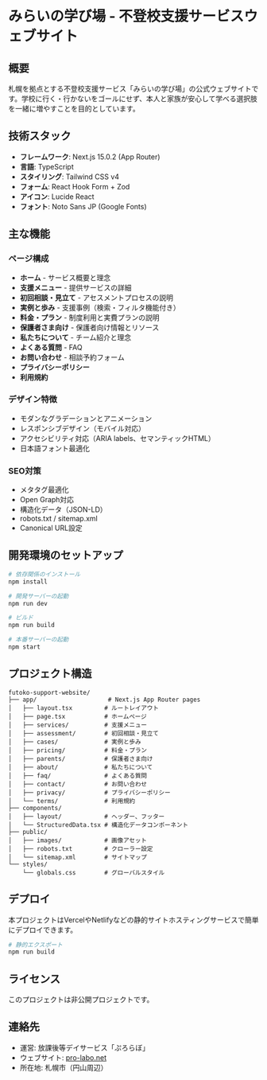 # みらいの学び場 - 不登校支援サービスウェブサイト

## 概要

札幌を拠点とする不登校支援サービス「みらいの学び場」の公式ウェブサイトです。学校に行く・行かないをゴールにせず、本人と家族が安心して学べる選択肢を一緒に増やすことを目的としています。

## 技術スタック

- **フレームワーク**: Next.js 15.0.2 (App Router)
- **言語**: TypeScript
- **スタイリング**: Tailwind CSS v4
- **フォーム**: React Hook Form + Zod
- **アイコン**: Lucide React
- **フォント**: Noto Sans JP (Google Fonts)

## 主な機能

### ページ構成
- **ホーム** - サービス概要と理念
- **支援メニュー** - 提供サービスの詳細
- **初回相談・見立て** - アセスメントプロセスの説明
- **実例と歩み** - 支援事例（検索・フィルタ機能付き）
- **料金・プラン** - 制度利用と実費プランの説明
- **保護者さま向け** - 保護者向け情報とリソース
- **私たちについて** - チーム紹介と理念
- **よくある質問** - FAQ
- **お問い合わせ** - 相談予約フォーム
- **プライバシーポリシー**
- **利用規約**

### デザイン特徴
- モダンなグラデーションとアニメーション
- レスポンシブデザイン（モバイル対応）
- アクセシビリティ対応（ARIA labels、セマンティックHTML）
- 日本語フォント最適化

### SEO対策
- メタタグ最適化
- Open Graph対応
- 構造化データ（JSON-LD）
- robots.txt / sitemap.xml
- Canonical URL設定

## 開発環境のセットアップ

```bash
# 依存関係のインストール
npm install

# 開発サーバーの起動
npm run dev

# ビルド
npm run build

# 本番サーバーの起動
npm start
```

## プロジェクト構造

```
futoko-support-website/
├── app/                    # Next.js App Router pages
│   ├── layout.tsx         # ルートレイアウト
│   ├── page.tsx           # ホームページ
│   ├── services/          # 支援メニュー
│   ├── assessment/        # 初回相談・見立て
│   ├── cases/             # 実例と歩み
│   ├── pricing/           # 料金・プラン
│   ├── parents/           # 保護者さま向け
│   ├── about/             # 私たちについて
│   ├── faq/               # よくある質問
│   ├── contact/           # お問い合わせ
│   ├── privacy/           # プライバシーポリシー
│   └── terms/             # 利用規約
├── components/
│   ├── layout/            # ヘッダー、フッター
│   └── StructuredData.tsx # 構造化データコンポーネント
├── public/
│   ├── images/            # 画像アセット
│   ├── robots.txt         # クローラー設定
│   └── sitemap.xml        # サイトマップ
└── styles/
    └── globals.css        # グローバルスタイル
```

## デプロイ

本プロジェクトはVercelやNetlifyなどの静的サイトホスティングサービスで簡単にデプロイできます。

```bash
# 静的エクスポート
npm run build
```

## ライセンス

このプロジェクトは非公開プロジェクトです。

## 連絡先

- 運営: 放課後等デイサービス「ぷろらぼ」
- ウェブサイト: [pro-labo.net](https://pro-labo.net)
- 所在地: 札幌市（円山周辺）